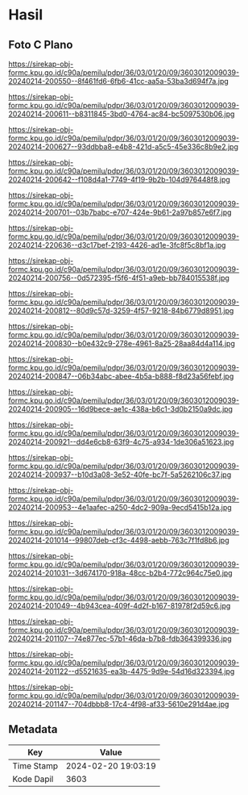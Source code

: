 # Hasil

## Foto C Plano

https://sirekap-obj-formc.kpu.go.id/c90a/pemilu/pdpr/36/03/01/20/09/3603012009039-20240214-200550--8f461fd6-6fb6-41cc-aa5a-53ba3d694f7a.jpg

https://sirekap-obj-formc.kpu.go.id/c90a/pemilu/pdpr/36/03/01/20/09/3603012009039-20240214-200611--b8311845-3bd0-4764-ac84-bc5097530b06.jpg

https://sirekap-obj-formc.kpu.go.id/c90a/pemilu/pdpr/36/03/01/20/09/3603012009039-20240214-200627--93ddbba8-e4b8-421d-a5c5-45e336c8b9e2.jpg

https://sirekap-obj-formc.kpu.go.id/c90a/pemilu/pdpr/36/03/01/20/09/3603012009039-20240214-200642--f108d4a1-7749-4f19-9b2b-104d976448f8.jpg

https://sirekap-obj-formc.kpu.go.id/c90a/pemilu/pdpr/36/03/01/20/09/3603012009039-20240214-200701--03b7babc-e707-424e-9b61-2a97b857e6f7.jpg

https://sirekap-obj-formc.kpu.go.id/c90a/pemilu/pdpr/36/03/01/20/09/3603012009039-20240214-220636--d3c17bef-2193-4426-ad1e-3fc8f5c8bf1a.jpg

https://sirekap-obj-formc.kpu.go.id/c90a/pemilu/pdpr/36/03/01/20/09/3603012009039-20240214-200756--0d572395-f5f6-4f51-a9eb-bb784015538f.jpg

https://sirekap-obj-formc.kpu.go.id/c90a/pemilu/pdpr/36/03/01/20/09/3603012009039-20240214-200812--80d9c57d-3259-4f57-9218-84b6779d8951.jpg

https://sirekap-obj-formc.kpu.go.id/c90a/pemilu/pdpr/36/03/01/20/09/3603012009039-20240214-200830--b0e432c9-278e-4961-8a25-28aa84d4a114.jpg

https://sirekap-obj-formc.kpu.go.id/c90a/pemilu/pdpr/36/03/01/20/09/3603012009039-20240214-200847--06b34abc-abee-4b5a-b888-f8d23a56febf.jpg

https://sirekap-obj-formc.kpu.go.id/c90a/pemilu/pdpr/36/03/01/20/09/3603012009039-20240214-200905--16d9bece-ae1c-438a-b6c1-3d0b2150a9dc.jpg

https://sirekap-obj-formc.kpu.go.id/c90a/pemilu/pdpr/36/03/01/20/09/3603012009039-20240214-200921--dd4e6cb8-63f9-4c75-a934-1de306a51623.jpg

https://sirekap-obj-formc.kpu.go.id/c90a/pemilu/pdpr/36/03/01/20/09/3603012009039-20240214-200937--b10d3a08-3e52-40fe-bc7f-5a5262106c37.jpg

https://sirekap-obj-formc.kpu.go.id/c90a/pemilu/pdpr/36/03/01/20/09/3603012009039-20240214-200953--4e1aafec-a250-4dc2-909a-9ecd5415b12a.jpg

https://sirekap-obj-formc.kpu.go.id/c90a/pemilu/pdpr/36/03/01/20/09/3603012009039-20240214-201014--99807deb-cf3c-4498-aebb-763c7f1fd8b6.jpg

https://sirekap-obj-formc.kpu.go.id/c90a/pemilu/pdpr/36/03/01/20/09/3603012009039-20240214-201031--3d674170-918a-48cc-b2b4-772c964c75e0.jpg

https://sirekap-obj-formc.kpu.go.id/c90a/pemilu/pdpr/36/03/01/20/09/3603012009039-20240214-201049--4b943cea-409f-4d2f-b167-81978f2d59c6.jpg

https://sirekap-obj-formc.kpu.go.id/c90a/pemilu/pdpr/36/03/01/20/09/3603012009039-20240214-201107--74e877ec-57b1-46da-b7b8-fdb364399336.jpg

https://sirekap-obj-formc.kpu.go.id/c90a/pemilu/pdpr/36/03/01/20/09/3603012009039-20240214-201122--d5521635-ea3b-4475-9d9e-54d16d323394.jpg

https://sirekap-obj-formc.kpu.go.id/c90a/pemilu/pdpr/36/03/01/20/09/3603012009039-20240214-201147--704dbbb8-17c4-4f98-af33-5610e291d4ae.jpg


## Metadata

| Key        | Value               |
| ---------- | ------------------- |
| Time Stamp | 2024-02-20 19:03:19 |
| Kode Dapil | 3603                |



